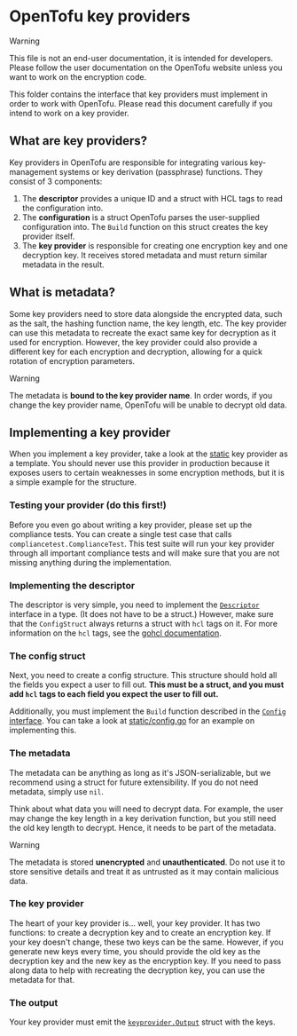 # OpenTofu key providers

> [!WARNING]
> This file is not an end-user documentation, it is intended for developers. Please follow the user documentation on the OpenTofu website unless you want to work on the encryption code.

This folder contains the interface that key providers must implement in order to work with OpenTofu. Please read this document carefully if you intend to work on a key provider.

## What are key providers?

Key providers in OpenTofu are responsible for integrating various key-management systems or key derivation (passphrase) functions. They consist of 3 components:

1. The **descriptor** provides a unique ID and a struct with HCL tags to read the configuration into.
2. The **configuration** is a struct OpenTofu parses the user-supplied configuration into. The `Build` function on this struct creates the key provider itself.
3. The **key provider** is responsible for creating one encryption key and one decryption key. It receives stored metadata and must return similar metadata in the result.

## What is metadata?

Some key providers need to store data alongside the encrypted data, such as the salt, the hashing function name, the key length, etc. The key provider can use this metadata to recreate the exact same key for decryption as it used for encryption. However, the key provider could also provide a different key for each encryption and decryption, allowing for a quick rotation of encryption parameters. 

> [!WARNING]
> The metadata is **bound to the key provider name**. In order words, if you change the key provider name, OpenTofu will be unable to decrypt old data.

## Implementing a key provider

When you implement a key provider, take a look at the [static](static) key provider as a template. You should never use this provider in production because it exposes users to certain weaknesses in some encryption methods, but it is a simple example for the structure.

### Testing your provider (do this first!)

Before you even go about writing a key provider, please set up the compliance tests. You can create a single test case that calls `compliancetest.ComplianceTest`. This test suite will run your key provider through all important compliance tests and will make sure that you are not missing anything during the implementation.

### Implementing the descriptor

The descriptor is very simple, you need to implement the [`Descriptor`](descriptor.go) interface in a type. (It does not have to be a struct.) However, make sure that the `ConfigStruct` always returns a struct with `hcl` tags on it. For more information on the `hcl` tags, see the [gohcl documentation](https://godocs.io/github.com/hashicorp/hcl/v2/gohcl).

### The config struct

Next, you need to create a config structure. This structure should hold all the fields you expect a user to fill out. **This must be a struct, and you must add `hcl` tags to each field you expect the user to fill out.**

Additionally, you must implement the `Build` function described in the [`Config` interface](config.go). You can take a look at [static/config.go](static/config.go) for an example on implementing this.

### The metadata

The metadata can be anything as long as it's JSON-serializable, but we recommend using a struct for future extensibility. If you do not need metadata, simply use `nil`.

Think about what data you will need to decrypt data. For example, the user may change the key length in a key derivation function, but you still need the old key length to decrypt. Hence, it needs to be part of the metadata.

> [!WARNING]
> The metadata is stored **unencrypted** and **unauthenticated**. Do not use it to store sensitive details and treat it as untrusted as it may contain malicious data.

### The key provider

The heart of your key provider is... well, your key provider. It has two functions: to create a decryption key and to create an encryption key. If your key doesn't change, these two keys can be the same. However, if you generate new keys every time, you should provide the old key as the decryption key and the new key as the encryption key. If you need to pass along data to help with recreating the decryption key, you can use the metadata for that.

### The output

Your key provider must emit the [`keyprovider.Output`](output.go) struct with the keys.